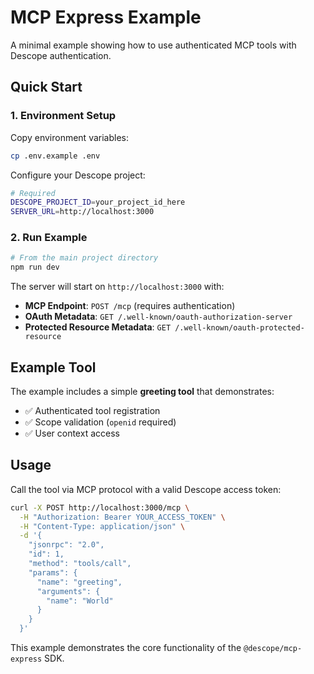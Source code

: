 # MCP Express Example

A minimal example showing how to use authenticated MCP tools with Descope authentication.

## Quick Start

### 1. Environment Setup

Copy environment variables:
```bash
cp .env.example .env
```

Configure your Descope project:
```bash
# Required
DESCOPE_PROJECT_ID=your_project_id_here
SERVER_URL=http://localhost:3000
```

### 2. Run Example

```bash
# From the main project directory
npm run dev
```

The server will start on `http://localhost:3000` with:
- **MCP Endpoint**: `POST /mcp` (requires authentication)
- **OAuth Metadata**: `GET /.well-known/oauth-authorization-server`
- **Protected Resource Metadata**: `GET /.well-known/oauth-protected-resource`

## Example Tool

The example includes a simple **greeting tool** that demonstrates:
- ✅ Authenticated tool registration
- ✅ Scope validation (`openid` required)
- ✅ User context access

## Usage

Call the tool via MCP protocol with a valid Descope access token:

```bash
curl -X POST http://localhost:3000/mcp \
  -H "Authorization: Bearer YOUR_ACCESS_TOKEN" \
  -H "Content-Type: application/json" \
  -d '{
    "jsonrpc": "2.0",
    "id": 1,
    "method": "tools/call",
    "params": {
      "name": "greeting",
      "arguments": {
        "name": "World"
      }
    }
  }'
```

This example demonstrates the core functionality of the `@descope/mcp-express` SDK.